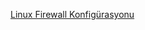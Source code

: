 [Linux Firewall Konfigürasyonu](pages/04.Sistem/Linux_Sunucunun_Firewall_Konfigrasyonu/2216Linux_Sunucunun_Firewall_Konfigrasyonu.md)
